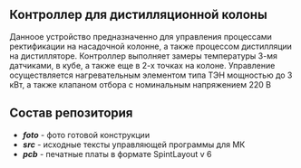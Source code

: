 Контроллер для дистилляционной колоны
--------------------------------------
Данноое устройство предназначенно для управления процессами ректификации на насадочной колонне, а также процессом дистилляции на дистилляторе.
Контроллер выполняет замеры температуры 3-мя датчиками, в кубе, а также еще в 2-х точках на колоне.
Управление осуществляется нагревательным элементом типа ТЭН мощностью до 3 кВт, а также клапаном отбора с номинальным напряжением 220 В

Состав репозитория
--------------------------------------
- ***foto*** - фото готовой конструкции
- ***src*** - исходные тексты управляющей программы для МК
- ***pcb*** - печатные платы в формате SpintLayout v 6
